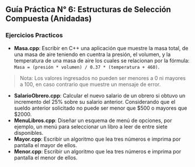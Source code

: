 Guía Práctica N° 6: Estructuras de Selección Compuesta (Anidadas)
---

### Ejercicios Practicos

- **Masa.cpp**: Escribir en C++ una aplicación que muestre la masa total, de una masa de aire teniendo en cuentra la presión, el volumen, y la temperatura de una masa de aire los cuales se relacionan por la fórmula: `Masa = (presión * volumen) / 0.37 * (temperatura + 460)`.
> Nota: Los valores ingresados no pueden ser menores a 0 ni mayores a 100, en caso contrario que muestre un mensaje de error.
- **SalarioObrero.cpp**: Calcular el nuevo salario de un obrero si obtuvo un incremento del 25% sobre su salario anterior. Considerando que el sueldo anterior solicitado no puede ser menor que $500 o mayores que $2000.
- **MenuLibros.cpp**: Diseñar un esquema de menú de opciones, por ejemplo, un menú para seleccionar un libro a leer de entre siete disponibles.
- **Mayor.cpp**: Escribir un algoritmo que lea tres números e imprima por pantalla el mayor de ellos.
- **Menor.cpp**: Escribir un algoritmo que lea tres números e imprima por pantalla el menor de ellos.